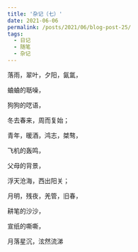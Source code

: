 ```yaml
---
title: '杂记（七）'
date: 2021-06-06
permalink: /posts/2021/06/blog-post-25/
tags:
  - 日记
  - 随笔
  - 杂记
---
```


落雨，翠叶，夕阳，氤氲，

蛐蛐的聒噪，

狗狗的呓语，

冬去春来，周而复始；

青年，暖酒，鸿志，桀骜，

飞机的轰鸣，

父母的背景，

浮天沧海，西出阳关；

月明，残夜，羌管，旧春，

耕笔的沙沙，

宣纸的嘶嘶，

月落星沉，泫然流涕
